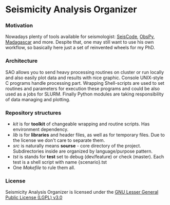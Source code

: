 # Seismicity Analysis Organizer
### Motivation
Nowadays plenty of tools available for seismologist: [SeisCode](https://seiscode.iris.washington.edu/), [ObsPy](https://github.com/obspy/obspy), [Madagascar](http://www.ahay.org/wiki/Main_Page) and more. Despite that, one may still want to use his own workflow, so basically here just a set of reinvented wheels for my PhD.

### Architecture
SAO allows you to send heavy processing routines on cluster or run locally and also easily plot data and results with nice graphic. Console UNIX-style C programs handle processing part. Wrapping Shell-scripts are used to set routines and parameters for execution these programs and could be also used as a jobs for SLURM. Finally Python modules are taking responsibility of data managing and plotting.

### Repository structures
* *kit* is for **toolkit** of changeable wrapping and routine scripts.
        Has environment dependency.
* *lib* is for **libraries** and header files, as well as for temporary files.
        Due to the license we don't care to separate them.
* *src* is naturally means **sourse** - core directory of the project.
        Subdirectories inside are organized by language/purpose pattern.
* *tst* is stands for **test** set to debug (dev/feature) or check (master).
        Each test is a shell script with name {scenario}.tst
* One *Makefile* to rule them all.


### License
Seismicity Analysis Organizer is licensed under the [GNU Lesser General Public License (LGPL) v3.0](https://www.gnu.org/copyleft/lesser.html)
